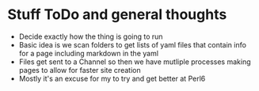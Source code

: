 # Stuff ToDo and general thoughts

+ Decide exactly how the thing is going to run
+ Basic idea is we scan folders to get lists of yaml files that contain info for a page including markdown in the yaml
+ Files get sent to a Channel so then we have mutliple processes making pages to allow for faster site creation
+ Mostly it's an excuse for my to try and get better at Perl6
